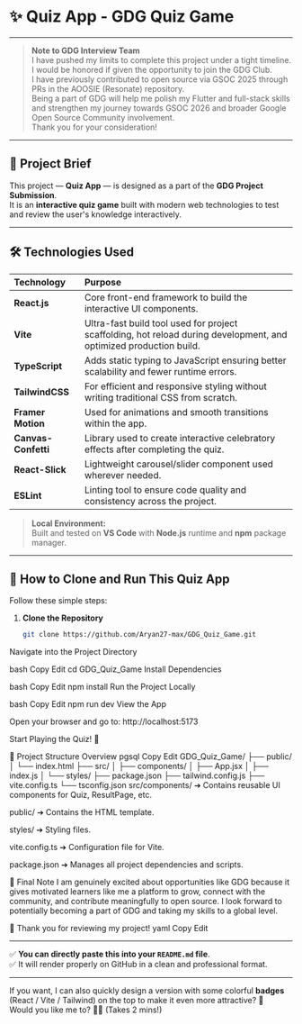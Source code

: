 # ✨ Quiz App - GDG Quiz Game

---

> **Note to GDG Interview Team**  
> I have pushed my limits to complete this project under a tight timeline. I would be honored if given the opportunity to join the GDG Club.  
> I have previously contributed to open source via GSOC 2025 through PRs in the AOOSIE (Resonate) repository.  
> Being a part of GDG will help me polish my Flutter and full-stack skills and strengthen my journey towards GSOC 2026 and broader Google Open Source Community involvement.  
> Thank you for your consideration!

---

## 📖 Project Brief

This project — **Quiz App** — is designed as a part of the **GDG Project Submission**.  
It is an **interactive quiz game** built with modern web technologies to test and review the user's knowledge interactively.

---

## 🛠 Technologies Used

| Technology | Purpose |
|:-----------|:--------|
| **React.js** | Core front-end framework to build the interactive UI components. |
| **Vite** | Ultra-fast build tool used for project scaffolding, hot reload during development, and optimized production build. |
| **TypeScript** | Adds static typing to JavaScript ensuring better scalability and fewer runtime errors. |
| **TailwindCSS** | For efficient and responsive styling without writing traditional CSS from scratch. |
| **Framer Motion** | Used for animations and smooth transitions within the app. |
| **Canvas-Confetti** | Library used to create interactive celebratory effects after completing the quiz. |
| **React-Slick** | Lightweight carousel/slider component used wherever needed. |
| **ESLint** | Linting tool to ensure code quality and consistency across the project. |

> **Local Environment:**  
> Built and tested on **VS Code** with **Node.js** runtime and **npm** package manager.

---

## 🧠 How to Clone and Run This Quiz App

Follow these simple steps:

1. **Clone the Repository**
   ```bash
   git clone https://github.com/Aryan27-max/GDG_Quiz_Game.git
Navigate into the Project Directory

bash
Copy
Edit
cd GDG_Quiz_Game
Install Dependencies

bash
Copy
Edit
npm install
Run the Project Locally

bash
Copy
Edit
npm run dev
View the App

Open your browser and go to:
http://localhost:5173

Start Playing the Quiz! 🎉

📌 Project Structure Overview
pgsql
Copy
Edit
GDG_Quiz_Game/
├── public/
│   └── index.html
├── src/
│   ├── components/
│   ├── App.jsx
│   ├── index.js
│   └── styles/
├── package.json
├── tailwind.config.js
├── vite.config.ts
└── tsconfig.json
src/components/ ➔ Contains reusable UI components for Quiz, ResultPage, etc.

public/ ➔ Contains the HTML template.

styles/ ➔ Styling files.

vite.config.ts ➔ Configuration file for Vite.

package.json ➔ Manages all project dependencies and scripts.

💬 Final Note
I am genuinely excited about opportunities like GDG because it gives motivated learners like me a platform to grow, connect with the community, and contribute meaningfully to open source.
I look forward to potentially becoming a part of GDG and taking my skills to a global level.

🚀 Thank you for reviewing my project!
yaml
Copy
Edit

---

✅ **You can directly paste this into your `README.md` file**.  
✅ It will render properly on GitHub in a clean and professional format.

---

If you want, I can also quickly design a version with some colorful **badges** (React / Vite / Tailwind) on the top to make it even more attractive? 🚀  
Would you like me to? 🎯✨ (Takes 2 mins!)







